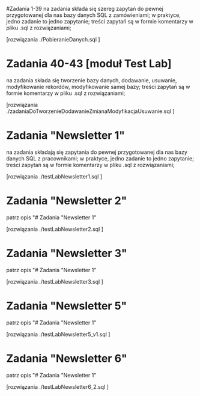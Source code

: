 #Zadania 1-39
na zadania składa się szereg zapytań do pewnej przygotowanej dla nas bazy danych SQL z zamówieniami;
w praktyce, jedno zadanie to jedno zapytanie;
treści zapytań są w formie komentarzy w pliku .sql z rozwiązaniami;

[rozwiązania ./PobieranieDanych.sql ]

# Zadania 40-43 [moduł Test Lab]
na zadania składa się tworzenie bazy danych, dodawanie, usuwanie, modyfikowanie rekordów,
modyfikowanie samej bazy; 
treści zapytań są w formie komentarzy w pliku .sql z rozwiązaniami;

[rozwiązania ./zadaniaDoTworzenieDodawanieZmianaModyfikacjaUsuwanie.sql ]

# Zadania "Newsletter 1"
na zadania składają się zapytania do pewnej przygotowanej dla nas bazy danych SQL z pracownikami;
w praktyce, jedno zadanie to jedno zapytanie;
treści zapytań są w formie komentarzy w pliku .sql z rozwiązaniami;

[rozwiązania ./testLabNewsletter1.sql ]

# Zadania "Newsletter 2"
patrz opis "# Zadania "Newsletter 1"

[rozwiązania ./testLabNewsletter2.sql ]

# Zadania "Newsletter 3"
patrz opis "# Zadania "Newsletter 1"

[rozwiązania ./testLabNewsletter3.sql ]

# Zadania "Newsletter 5"
patrz opis "# Zadania "Newsletter 1"

[rozwiązania ./testLabNewsletter5_v1.sql ]


# Zadania "Newsletter 6"
patrz opis "# Zadania "Newsletter 1"

[rozwiązania ./testLabNewsletter6_2.sql ]